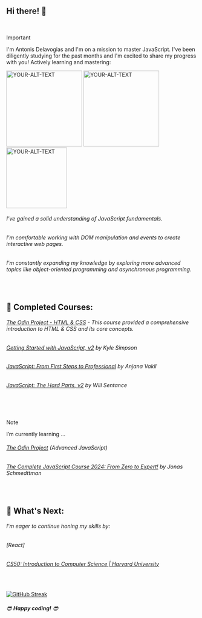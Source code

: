 ## Hi there! 👋
<br>

> [!IMPORTANT]  
> I'm Antonis Delavogias and I'm on a mission to master JavaScript. I've been diligently studying for the past months and I'm excited to share my progress with you! Actively learning and mastering:
 
<picture>
<img alt="YOUR-ALT-TEXT" src="https://cdn.iconscout.com/icon/free/png-512/free-html5-42-1175210.png?f=webp&w=256" width="200">
</picture>
<picture>
 <img alt="YOUR-ALT-TEXT" src="https://cdn.iconscout.com/icon/free/png-512/free-css-38-226095.png?f=webp&w=256" width="200">
</picture>
<picture>
 <img alt="YOUR-ALT-TEXT" src="https://cdn.iconscout.com/icon/free/png-512/free-javascript-1-225993.png?f=webp&w=256" width="160">
</picture>
 <br>

###### I've gained a solid understanding of JavaScript fundamentals.
###### I'm comfortable working with DOM manipulation and events to create interactive web pages.
###### I'm constantly expanding my knowledge by exploring more advanced topics like object-oriented programming and asynchronous programming.
<br>

##  🚀 **Completed Courses:** 

######  [The Odin Project - HTML & CSS](https://www.connectinglink.com/courses/categories/1-credit-courses) - This course provided a comprehensive introduction to HTML & CSS and its core concepts.
######  [Getting Started with JavaScript, v2](https://frontendmasters.com/courses/getting-started-javascript-v2/) by Kyle Simpson
######  [JavaScript: From First Steps to Professional](https://frontendmasters.com/courses/javascript-first-steps/) by Anjana Vakil
######  [JavaScript: The Hard Parts, v2](https://frontendmasters.com/courses/javascript-hard-parts-v2/) by Will Sentance
<br><br>
> [!NOTE] 
> I’m currently learning ...
> 
###### [The Odin Project](https://www.theodinproject.com/) (Advanced JavaScript)
###### [The Complete JavaScript Course 2024: From Zero to Expert!](https://www.udemy.com/course/the-complete-javascript-course/?couponCode=KEEPLEARNING) by Jonas Schmedttman

<br>

## 🙏 **What's Next:**

###### I'm eager to continue honing my skills by:

###### [React]
###### [CS50: Introduction to Computer Science | Harvard University](https://pll.harvard.edu/course/cs50-introduction-computer-science)
<br>

[![GitHub Streak](https://streak-stats.demolab.com?user=Antonis-Delavogias&theme=dracula&date_format=j%20M%5B%20Y%5D&mode=weekly&card_width=490)](https://git.io/streak-stats)

###### 😎 **Happy coding!** 😎


